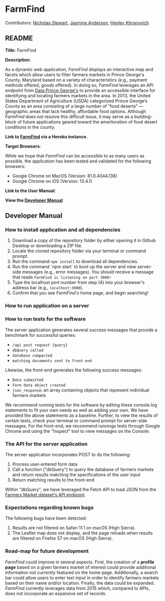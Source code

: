 # FarmFind
Contributors: 
<a href = "https://github.com/nicholasdstewart">Nicholas Stewart</a>,  <a href = "https://github.com/jasjenand">Jasmine Anderson</a>, <a href = "https://github.com/Henley21">Henley Khranovich</a>

## README

<b>Title</b>: FarmFind

<b>Description</b>:

As a dynamic web application, <i>FarmFind</i> displays an interactive map and facets which allow users to filter farmers markets in Prince George's County, Maryland based on a variety of characteristics (e.g., payment methods offered, goods offered). In doing so, <i>FarmFind</i> leverages an API endpoint from <a href = "https://data.princegeorgescountymd.gov/">Data Prince George's</a> to provide an accessible interface for identifying and locating farmers markets in the area. In 2013, the United States Department of Agriculture (USDA) categorized Prince George’s County as an area consisting of a large number of “food deserts” — geographic areas that lack healthy, affordable food options. Although <i>FarmFind</i> does not resolve this difficult issue, it may serve as a building-block of future applications geared toward the amerlioration of food desert conditions in the county.

<b>Link to <a href = "https://inst377-farmfind.herokuapp.com/">FarmFind</a> via a Heroku instance.</b>

<b>Target Browsers</b>:

While we hope that <i>FarmFind</i> can be accessible to as many users as possible, the application has been tested and validated for the following browsers:

<ul> 
  <li>Google Chrome on MacOS (Version: 81.0.4044.138)</li>
  <li>Google Chrome on iOS (Version: 13.4.1)</li>
</ul>

<b>Link to the User Manual</b>:

<b>View the [Developer Manual](#dev_manual)</b>

## <a name = "dev_manual">Developer Manual</a>

### How to install application and all dependencies

<ol>
<li>Download a copy of the repository folder by either opening it in Github Desktop or downloading a ZIP file.</li>
<li>Locate the cloned repository folder via your terminal or command prompt.</li>
<li>Run the command <code>npm install</code> to download all dependencies.</li>
<li>Run the command `npm start` to boot up the server and view server-side messages (e.g., error messages). You should receive a message that reads <code>FarmFind is listening on port 3000!</code></li>
<li>Type the localhost port number from step (4) into your browser's address bar (e.g., <code>localhost:3000</code>).</li>
  <li>Confirm that you see <i>FarmFind</i>'s home page, and begin searching!</li>
</ol>
 
### How to run application on a server



### How to run tests for the software

The server application generates several success messages that provide a benchmark for successful queries:
<ul>
  <li><code>/api post request {query} </code></li>
  <li><code>dbQuery called</code></li>
  <li><code>database compacted</code></li>
  <li><code>matching documents sent to front-end</code></li>
</ul>

Likewise, the front-end generates the following success messages:
<ul>
  <li><code>Data submitted</code></li>
  <li><code>Form data object created</code></li>
  <li><code>json_response</code>: an array containing objects that represent individual farmers markets</li>
</ul>

We recommend running tests for the software by editing these console.log statements to fit your own needs as well as adding your own. We have provided the above statements as a baseline. Further, to view the results of certain tests, check your terminal or command prompt for server-side messages. For the front-end, we recommend runnings tests through Google Chrome and using the "Inspect" tool to view messages on the Console.

### The API for the server application

The server application incorporates POST to do the following:
<ol>
  <li>Process user-entered form data</li>
  <li>Call a function ("dbQuery") to query the database of farmers markets and return results matching the specifications of the user input</li>
  <li>Return matching results to the front-end</li>
</ol>
  
Within "dbQuery", we have leveraged the Fetch API to load JSON from the <a href = 'https://data.princegeorgescountymd.gov/resource/sphi-rwax.json'>Farmers Market dataset's API endpoint</a>.

### Expectations regarding known bugs

The following bugs have been detected:
  <ol>
    <li>Results are not filtered on Safari 11.1 on macOS (High Sierra).</li>
    <li>The Leaflet map does not display, and the page reloads when results are filtered on Firefox 57 on macOS (High Sierra).</li>
  </ol>

### Road-map for future development

<i>FarmFind</i> could improve in several aspects. First, the creation of a <b>profile page</b> based on a given farmers market of interest could provide additional information not currently featured on the home page. Additionally, a search bar could allow users to enter text input in order to identify farmers markets based on their name and/or location. Finally, the data could be expanded. <i>FarmFind</i> currently leverages data from 2015 which, compared to APIs, does not incorporate an expansive set of records.

             


